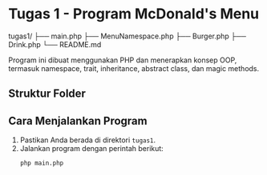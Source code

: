 # Tugas 1 - Program McDonald's Menu
tugas1/
├── main.php
├── MenuNamespace.php
├── Burger.php
├── Drink.php
└── README.md

Program ini dibuat menggunakan PHP dan menerapkan konsep OOP, termasuk namespace, trait, inheritance, abstract class, dan magic methods.

## Struktur Folder

## Cara Menjalankan Program
1. Pastikan Anda berada di direktori `tugas1`.
2. Jalankan program dengan perintah berikut:
   ```bash
   php main.php


